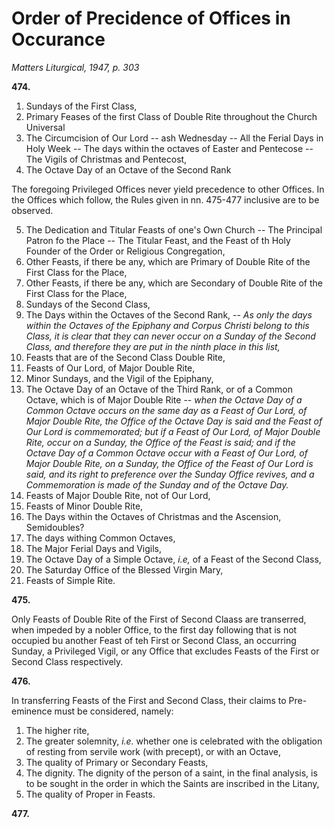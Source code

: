 # Order of Precidence of Offices in Occurance

*Matters Liturgical, 1947, p. 303*

**474.**

1. Sundays of the First Class, 
2. Primary Feases of the first Class of Double Rite throughout the Church Universal
3. The Circumcision of Our Lord -- ash Wednesday -- All the Ferial Days in Holy Week -- The days within the octaves of Easter and Pentecose -- The Vigils of Christmas and Pentecost,
4. The Octave Day of an Octave of the Second Rank

The foregoing Privileged Offices never yield precedence to other Offices. In the Offices which follow, the Rules given in nn. 475-477 inclusive are to be observed.

5. The Dedication and Titular Feasts of one's Own Church -- The Principal Patron fo the Place -- The Titular Feast, and the Feast of th Holy Founder of the Order or Religious Congregation,
6. Other Feasts, if there be any, which are Primary of Double Rite of the First Class for the Place, 
7. Other Feasts, if there be any, which are Secondary of Double Rite of the First Class for the Place, 
8. Sundays of the Second Class,
9. The Days within the Octaves of the Second Rank, -- *As only the days within the Octaves of the Epiphany and Corpus Christi belong to this Class, it is clear that they can never occur on a Sunday of the Second Class, and therefore they are put in the ninth place in this list,*
10. Feasts that are of the Second Class Double Rite,
11. Feasts of Our Lord, of Major Double Rite,
12. Minor Sundays, and the Vigil of the Epiphany,
13. The Octave Day of an Octave of the Third Rank, or of a Common Octave, which is of Major Double Rite -- *when the Octave Day of a Common Octave occurs on the same day as a Feast of Our Lord, of Major Double Rite, the Office of the Octave Day is said and the Feast of Our Lord is commemorated; but if a Feast of Our Lord, of Major Double Rite, occur on a Sunday, the Office of the Feast is said; and if the Octave Day of a Common Octave occur with a Feast of Our Lord, of Major Double Rite, on a Sunday, the Office of the Feast of Our Lord is said, and its right to preference over the Sunday Office revives, and a Commemoration is made of the Sunday and of the Octave Day.*
14. Feasts of Major Double Rite, not of Our Lord,
15. Feasts of Minor Double Rite,
16. The Days within the Octaves of Christmas and the Ascension, Semidoubles?
17. The days withing Common Octaves, 
18. The Major Ferial Days and Vigils,
19. The Octave Day of a Simple Octave, *i.e,* of a Feast of the Second Class,
20. The Saturday Office of the Blessed Virgin Mary,
21. Feasts of Simple Rite.

**475.**

Only Feasts of Double Rite of the First of Second Claass are transerred, when impeded by a nobler Office, to the first day following that is not occupied bu another Feast of teh First or Second Class, an occurring Sunday, a Privileged Vigil, or any Office that excludes Feasts of the First or Second Class respectively.

**476.**

In transferring Feasts of the First and Second Class, their claims to Pre-eminence must be considered, namely:

1. The higher rite,
2. The greater solemnity, *i.e.* whether one is celebrated with the obligation of resting from servile work (with precept), or with an Octave, 
3. The quality of Primary or Secondary Feasts,
4. The dignity. The dignity of the person of a saint, in the final analysis, is to be sought in the order in which the Saints are inscribed in the Litany,
5. The quality of Proper in Feasts.

**477.**
